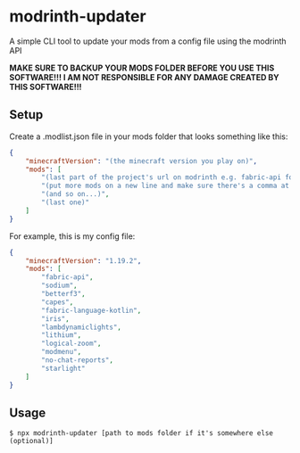 # modrinth-updater

A simple CLI tool to update your mods from a config file using the modrinth API

**MAKE SURE TO BACKUP YOUR MODS FOLDER BEFORE YOU USE THIS SOFTWARE!!! I AM NOT RESPONSIBLE FOR ANY DAMAGE CREATED BY THIS SOFTWARE!!!**

## Setup


Create a .modlist.json file in your mods folder that looks something like this:

```json
{
    "minecraftVersion": "(the minecraft version you play on)",
    "mods": [
        "(last part of the project's url on modrinth e.g. fabric-api for the Fabric API)",
        "(put more mods on a new line and make sure there's a comma at the end of the previous line)",
        "(and so on...)",
        "(last one)"
    ]
}
```

For example, this is my config file:

```json
{
    "minecraftVersion": "1.19.2",
    "mods": [
        "fabric-api",
        "sodium",
        "betterf3",
        "capes",
        "fabric-language-kotlin",
        "iris",
        "lambdynamiclights",
        "lithium",
        "logical-zoom",
        "modmenu",
        "no-chat-reports",
        "starlight"
    ]
}
```

## Usage

```
$ npx modrinth-updater [path to mods folder if it's somewhere else (optional)]
```